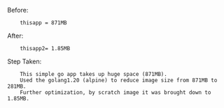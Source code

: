 Before: 

        thisapp = 871MB


After:

        thisapp2= 1.85MB


Step Taken:

        This simple go app takes up huge space (871MB).
        Used the golang1.20 (alpine) to reduce image size from 871MB to 281MB.
        Further optimization, by scratch image it was brought down to 1.85MB.
